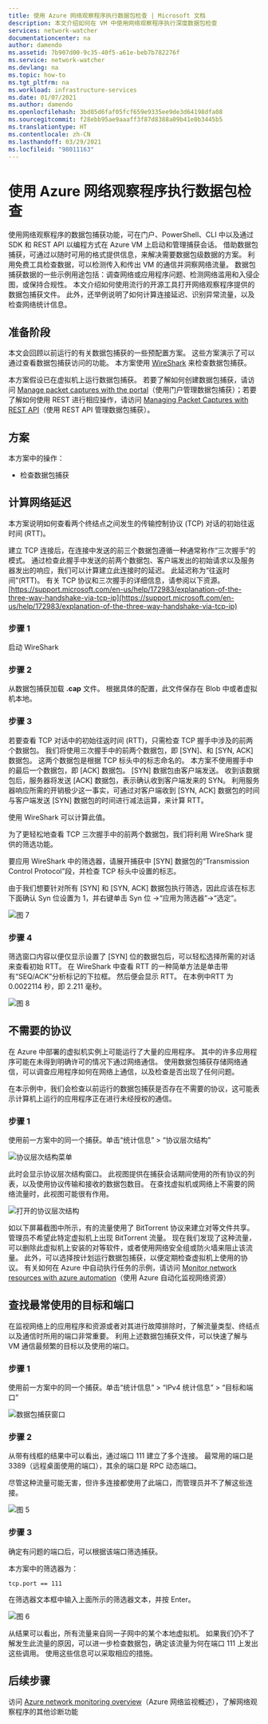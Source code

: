```yaml
---
title: 使用 Azure 网络观察程序执行数据包检查 | Microsoft 文档
description: 本文介绍如何在 VM 中使用网络观察程序执行深度数据包检查
services: network-watcher
documentationcenter: na
author: damendo
ms.assetid: 7b907d00-9c35-40f5-a61e-beb7b782276f
ms.service: network-watcher
ms.devlang: na
ms.topic: how-to
ms.tgt_pltfrm: na
ms.workload: infrastructure-services
ms.date: 01/07/2021
ms.author: damendo
ms.openlocfilehash: 3bd85d6faf05fcf659e9335ee9de3d64198dfa08
ms.sourcegitcommit: f28ebb95ae9aaaff3f87d8388a09b41e0b3445b5
ms.translationtype: HT
ms.contentlocale: zh-CN
ms.lasthandoff: 03/29/2021
ms.locfileid: "98011163"
---
```

# <a name="packet-inspection-with-azure-network-watcher"></a>使用 Azure 网络观察程序执行数据包检查

使用网络观察程序的数据包捕获功能，可在门户、PowerShell、CLI 中以及通过 SDK 和 REST API 以编程方式在 Azure VM 上启动和管理捕获会话。 借助数据包捕获，可通过以随时可用的格式提供信息，来解决需要数据包级数据的方案。 利用免费工具检查数据，可以检测传入和传出 VM 的通信并洞察网络流量。 数据包捕获数据的一些示例用途包括：调查网络或应用程序问题、检测网络滥用和入侵企图，或保持合规性。 本文介绍如何使用流行的开源工具打开网络观察程序提供的数据包捕获文件。 此外，还举例说明了如何计算连接延迟、识别异常流量，以及检查网络统计信息。

## <a name="before-you-begin"></a>准备阶段

本文会回顾以前运行的有关数据包捕获的一些预配置方案。 这些方案演示了可以通过查看数据包捕获访问的功能。 本方案使用 [WireShark](https://www.wireshark.org/) 来检查数据包捕获。

本方案假设已在虚拟机上运行数据包捕获。 若要了解如何创建数据包捕获，请访问 [Manage packet captures with the portal](network-watcher-packet-capture-manage-portal.md)（使用门户管理数据包捕获）；若要了解如何使用 REST 进行相应操作，请访问 [Managing Packet Captures with REST API](network-watcher-packet-capture-manage-rest.md)（使用 REST API 管理数据包捕获）。

## <a name="scenario"></a>方案

本方案中的操作：

* 检查数据包捕获

## <a name="calculate-network-latency"></a>计算网络延迟

本方案说明如何查看两个终结点之间发生的传输控制协议 (TCP) 对话的初始往返时间 (RTT)。

建立 TCP 连接后，在连接中发送的前三个数据包遵循一种通常称作“三次握手”的模式。 通过检查此握手中发送的前两个数据包、客户端发出的初始请求以及服务器发出的响应，我们可以计算建立此连接时的延迟。 此延迟称为“往返时间”(RTT)。 有关 TCP 协议和三次握手的详细信息，请参阅以下资源。 [https://support.microsoft.com/en-us/help/172983/explanation-of-the-three-way-handshake-via-tcp-ip](https://support.microsoft.com/en-us/help/172983/explanation-of-the-three-way-handshake-via-tcp-ip)

### <a name="step-1"></a>步骤 1

启动 WireShark

### <a name="step-2"></a>步骤 2

从数据包捕获加载 **.cap** 文件。 根据具体的配置，此文件保存在 Blob 中或者虚拟机本地。

### <a name="step-3"></a>步骤 3

若要查看 TCP 对话中的初始往返时间 (RTT)，只需检查 TCP 握手中涉及的前两个数据包。 我们将使用三次握手中的前两个数据包，即 [SYN]、和 [SYN, ACK] 数据包。 这两个数据包是根据 TCP 标头中的标志命名的。 本方案不使用握手中的最后一个数据包，即 [ACK] 数据包。 [SYN] 数据包由客户端发送。 收到该数据包后，服务器将发送 [ACK] 数据包，表示确认收到客户端发来的 SYN。 利用服务器响应所需的开销极少这一事实，可通过对客户端收到 [SYN, ACK] 数据包的时间与客户端发送 [SYN] 数据包的时间进行减法运算，来计算 RTT。

使用 WireShark 可以计算此值。

为了更轻松地查看 TCP 三次握手中的前两个数据包，我们将利用 WireShark 提供的筛选功能。

要应用 WireShark 中的筛选器，请展开捕获中 [SYN] 数据包的“Transmission Control Protocol”段，并检查 TCP 标头中设置的标志。

由于我们想要针对所有 [SYN] 和 [SYN, ACK] 数据包执行筛选，因此应该在标志下面确认 Syn 位设置为 1，并右键单击 Syn 位 ->“应用为筛选器”->“选定”。

![图 7][7]

### <a name="step-4"></a>步骤 4

筛选窗口内容以便仅显示设置了 [SYN] 位的数据包后，可以轻松选择所需的对话来查看初始 RTT。 在 WireShark 中查看 RTT 的一种简单方法是单击带有“SEQ/ACK”分析标记的下拉框。 然后便会显示 RTT。 在本例中RTT 为 0.0022114 秒，即 2.211 毫秒。

![图 8][8]

## <a name="unwanted-protocols"></a>不需要的协议

在 Azure 中部署的虚拟机实例上可能运行了大量的应用程序。 其中的许多应用程序可能在未得到明确许可的情况下通过网络通信。 使用数据包捕获存储网络通信，可以调查应用程序如何在网络上通信，以及检查是否出现了任何问题。

在本示例中，我们会检查以前运行的数据包捕获是否存在不需要的协议，这可能表示计算机上运行的应用程序正在进行未经授权的通信。

### <a name="step-1"></a>步骤 1

使用前一方案中的同一个捕获。单击“统计信息” > “协议层次结构” 

![协议层次结构菜单][2]

此时会显示协议层次结构窗口。 此视图提供在捕获会话期间使用的所有协议的列表，以及使用协议传输和接收的数据包数目。 在查找虚拟机或网络上不需要的网络流量时，此视图可能很有作用。

![打开的协议层次结构][3]

如以下屏幕截图中所示，有的流量使用了 BitTorrent 协议来建立对等文件共享。 管理员不希望此特定虚拟机上出现 BitTorrent 流量。 现在我们发现了这种流量，可以删除此虚拟机上安装的对等软件，或者使用网络安全组或防火墙来阻止该流量。 此外，可以选择按计划运行数据包捕获，以便定期检查虚拟机上使用的协议。 有关如何在 Azure 中自动执行任务的示例，请访问 [Monitor network resources with azure automation](network-watcher-monitor-with-azure-automation.md)（使用 Azure 自动化监视网络资源）

## <a name="finding-top-destinations-and-ports"></a>查找最常使用的目标和端口

在监视网络上的应用程序和资源或者对其进行故障排除时，了解流量类型、终结点以及通信时所用的端口非常重要。 利用上述数据包捕获文件，可以快速了解与 VM 通信最频繁的目标以及使用的端口。

### <a name="step-1"></a>步骤 1

使用前一方案中的同一个捕获。单击“统计信息” > “IPv4 统计信息” > “目标和端口”  

![数据包捕获窗口][4]

### <a name="step-2"></a>步骤 2

从带有线框的结果中可以看出，通过端口 111 建立了多个连接。 最常用的端口是 3389（远程桌面使用的端口），其余的端口是 RPC 动态端口。

尽管这种流量可能无害，但许多连接都使用了此端口，而管理员并不了解这些连接。

![图 5][5]

### <a name="step-3"></a>步骤 3

确定有问题的端口后，可以根据该端口筛选捕获。

本方案中的筛选器为：

```
tcp.port == 111
```

在筛选器文本框中输入上面所示的筛选器文本，并按 Enter。

![图 6][6]

从结果可以看出，所有流量来自同一子网中的某个本地虚拟机。 如果我们仍不了解发生此流量的原因，可以进一步检查数据包，确定该流量为何在端口 111 上发出这些调用。 使用这些信息可以采取相应的措施。

## <a name="next-steps"></a>后续步骤

访问 [Azure network monitoring overview](network-watcher-monitoring-overview.md)（Azure 网络监视概述），了解网络观察程序的其他诊断功能

[1]: ./media/network-watcher-deep-packet-inspection/figure1.png
[2]: ./media/network-watcher-deep-packet-inspection/figure2.png
[3]: ./media/network-watcher-deep-packet-inspection/figure3.png
[4]: ./media/network-watcher-deep-packet-inspection/figure4.png
[5]: ./media/network-watcher-deep-packet-inspection/figure5.png
[6]: ./media/network-watcher-deep-packet-inspection/figure6.png
[7]: ./media/network-watcher-deep-packet-inspection/figure7.png
[8]: ./media/network-watcher-deep-packet-inspection/figure8.png













